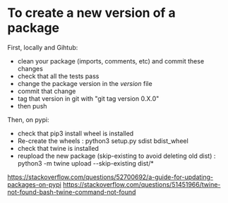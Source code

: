 # To create a new version of a package
First, locally and Gihtub:
 - clean your package (imports, comments, etc) and commit these changes
 - check that all the tests pass
 - change the package version in the _version_ file
 - commit that change
 - tag that version in git with "git tag version 0.X.0"
 - then push
 
Then, on pypi:
 - check that pip3 install wheel is installed
 - Re-create the wheels : python3 setup.py sdist bdist_wheel
 - check that twine is installed 
 - reupload the new package (skip-existing to avoid deleting old dist) : python3 -m twine upload --skip-existing dist/* 

https://stackoverflow.com/questions/52700692/a-guide-for-updating-packages-on-pypi
https://stackoverflow.com/questions/51451966/twine-not-found-bash-twine-command-not-found
